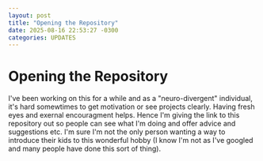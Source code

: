 ```yaml
---
layout: post
title: "Opening the Repository"
date: 2025-08-16 22:53:27 -0300
categories: UPDATES
---
```


# Opening the Repository

I've been working on this for a while and as a "neuro-divergent" individual, it's hard somewtimes to get motivation or see projects clearly. Having fresh eyes and exernal encouragment helps. Hence I'm giving the link to this repository out so people can see what I'm doing and offer advice and suggestions etc. I'm sure I'm not the only person wanting a way to introduce their kids to this wonderful hobby (I know I'm not as I've googled and many people have done this sort of thing).
